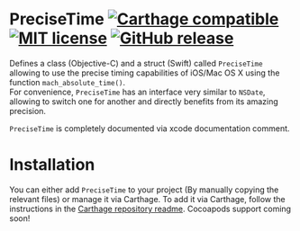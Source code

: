 # PreciseTime [![Carthage compatible](https://img.shields.io/badge/Carthage-compatible-4BC51D.svg?style=flat)](https://github.com/Carthage/Carthage) [![MIT license](https://img.shields.io/badge/license-MIT-lightgrey.svg)](https://raw.githubusercontent.com/stephanecopin/PreciseTime/master/LICENSE) [![GitHub release](https://img.shields.io/github/release/stephanecopin/PreciseTime.svg)](https://github.com/stephanecopin/PreciseTime/releases)

Defines a class (Objective-C) and a struct (Swift) called `PreciseTime` allowing to use the precise timing capabilities of iOS/Mac OS X using the function `mach_absolute_time()`.  
For convenience, `PreciseTime` has an interface very similar to `NSDate`, allowing to switch one for another and directly benefits from its amazing precision.

`PreciseTime` is completely documented via xcode documentation comment.

# Installation

You can either add `PreciseTime` to your project (By manually copying the relevant files) or manage it via Carthage. To add it via Carthage, follow the instructions in the [Carthage repository readme](https://github.com/Carthage/Carthage).
Cocoapods support coming soon!
